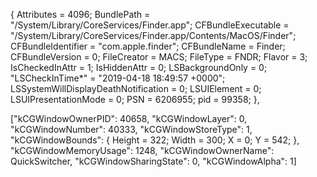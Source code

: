  
{
    Attributes = 4096;
    BundlePath = "/System/Library/CoreServices/Finder.app";
    CFBundleExecutable = "/System/Library/CoreServices/Finder.app/Contents/MacOS/Finder";
    CFBundleIdentifier = "com.apple.finder";
    CFBundleName = Finder;
    CFBundleVersion = 0;
    FileCreator = MACS;
    FileType = FNDR;
    Flavor = 3;
    IsCheckedInAttr = 1;
    IsHiddenAttr = 0;
    LSBackgroundOnly = 0;
    "LSCheckInTime*" = "2019-04-18 18:49:57 +0000";
    LSSystemWillDisplayDeathNotification = 0;
    LSUIElement = 0;
    LSUIPresentationMode = 0;
    PSN = 6206955;
    pid = 99358;
},

["kCGWindowOwnerPID": 40658, 
"kCGWindowLayer": 0, 
"kCGWindowNumber": 40333, 
"kCGWindowStoreType": 1,
"kCGWindowBounds": {
Height = 322;
Width = 300;
X = 0;
Y = 542;
}, "kCGWindowMemoryUsage": 1248, "kCGWindowOwnerName": QuickSwitcher, "kCGWindowSharingState": 0, "kCGWindowAlpha": 1]
